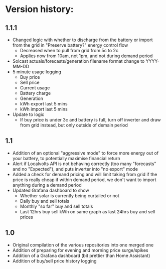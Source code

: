 # Version history:
## 1.1.1
- Changed logic with whether to discharge from the battery or import from the grid in "Preserve battery?" energy control flow
    - Decreased when to pull from grid from 5c to 2c
    - Applies now from 10am, not 1pm, and not during demand period
- Solcast actuals/forecasts/generation filename format change to YYYY-MM-DD
- 5 minute usage logging
    - Buy price
    - Sell price
    - Current usage
    - Battery charge
    - Generation
    - kWh export last 5 mins
    - kWh import last 5 mins
- Update to logic
    - If buy price is under 3c and battery is full, turn off inverter and draw from grid instead, but only outside of demain period

## 1.1
- Addition of an optional "aggressive mode" to force more energy out of your battery, to potentially maximise financial return
- Alert if Localvolts API is not behaving correctly (too many "forecasts" and no "Expected"), and puts inverter into "no export" mode
- Added a check for demand pricing and will limit taking from grid if the price is really cheap if within demand period, we don't want to import anything during a demand period
- Updated Grafana dashboard to show
    - Whether solar is currently being curtailed or not
    - Daily buy and sell totals
    - Monthly "so far" buy and sell totals
    - Last 12hrs buy sell kWh on same graph as last 24hrs buy and sell prices

## 1.0
- Original compilation of the various repositories into one merged one
- Addition of preparing for evening and morning price surge/spikes
- Addition of a Grafana dashboard (bit prettier than Home Assistant)
- Addition of buy/sell price history logging
